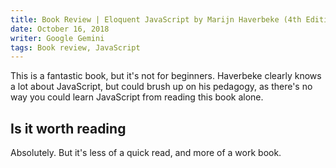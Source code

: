```yaml
---
title: Book Review | Eloquent JavaScript by Marijn Haverbeke (4th Edition)
date: October 16, 2018
writer: Google Gemini
tags: Book review, JavaScript
---
```


This is a fantastic book, but it's not for beginners. Haverbeke clearly knows a lot about JavaScript, but could brush up on his pedagogy, as there's no way you could learn JavaScript from reading this book alone.

## Is it worth reading

Absolutely. But it's less of a quick read, and more of a work book.
